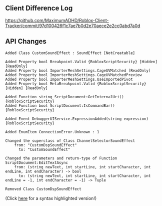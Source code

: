 ## Client Difference Log

https://github.com/MaximumADHD/Roblox-Client-Tracker/commit/97d100426f1c7ae7b0d2e70aece2e2cc0abd7a0d

## API Changes

```plain
Added Class CustomSoundEffect : SoundEffect [NotCreatable]

Added Property bool Breakpoint.Valid {RobloxScriptSecurity} [Hidden] [ReadOnly]
Added Property bool ImporterMeshSettings.CageUVMatched [ReadOnly]
Added Property bool ImporterMeshSettings.CageUVMatchedPreview
Added Property bool ImporterMeshSettings.UseImportedPivot
Added Property bool MetaBreakpoint.Valid {RobloxScriptSecurity} [Hidden] [ReadOnly]

Added Function string ScriptDocument:GetInternalUri() {RobloxScriptSecurity}
Added Function bool ScriptDocument:IsCommandBar() {RobloxScriptSecurity}

Added Event DebuggerUIService.ExpressionAdded(string expression) {RobloxScriptSecurity}

Added EnumItem ConnectionError.Unknown : 1

Changed the superclass of Class ChannelSelectorSoundEffect 
	from: "CustomDspSoundEffect"
	  to: "CustomSoundEffect"

Changed the parameters and return-type of Function ScriptDocument:EditTextAsync 
	from: (string newText, int startLine, int startCharacter, int endLine, int endCharacter) -> bool
	  to: (string newText, int startLine, int startCharacter, int endLine = -1, int endCharacter = -1) -> Tuple

Removed Class CustomDspSoundEffect
```

(Click [here](https://maximumadhd.github.io/Roblox-API-History.html#531) for a syntax highlighted version!)